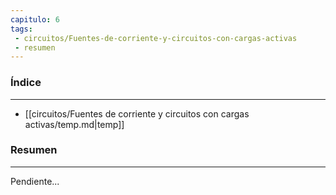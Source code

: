 ```yaml
---
capitulo: 6
tags: 
 - circuitos/Fuentes-de-corriente-y-circuitos-con-cargas-activas
 - resumen
---
```

### Índice
---
 * [[circuitos/Fuentes de corriente y circuitos con cargas activas/temp.md|temp]]

### Resumen
---
Pendiente...